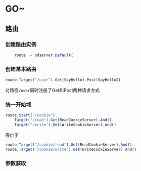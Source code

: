 # GO~

## 路由

### 创建路由实例

```javascript
    route := odserver.Default(
```

### 创建基本路由

```javascript
route.Target("/user").Get(SayHello).Post(SayHello2)
```

对路径`/user`同时注册了Get和Post两种请求方式

### 统一开始域

```javascript
route.Start("/cookie").
    Target("/read").Get(ReadCookieServer).And().
    Target("/write").Get(WriteCookieServer).And()
```

等价于

```javascript
route.Target("/cookie/read").Get(ReadCookieServer).And().
route.Target("/cookie/write").Get(WriteCookieServer).And()
```

### 参数获取
